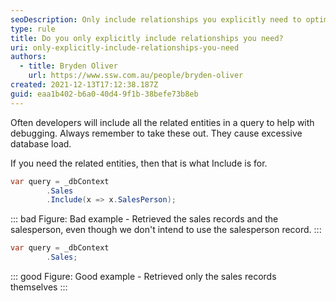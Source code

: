 ```yaml
---
seoDescription: Only include relationships you explicitly need to optimize database performance and reduce load.
type: rule
title: Do you only explicitly include relationships you need?
uri: only-explicitly-include-relationships-you-need
authors:
  - title: Bryden Oliver
    url: https://www.ssw.com.au/people/bryden-oliver
created: 2021-12-13T17:12:38.187Z
guid: eaa1b402-b6a0-40d4-9f1b-38befe73b8eb
---
```


Often developers will include all the related entities in a query to help with debugging. Always remember to take these out. They cause excessive database load.

<!--endintro-->

If you need the related entities, then that is what Include is for.

```cs
var query = _dbContext
        .Sales
        .Include(x => x.SalesPerson);
```

::: bad
Figure: Bad example - Retrieved the sales records and the salesperson, even though we don't intend to use the salesperson record.
:::

```cs
var query = _dbContext
        .Sales;
```

::: good
Figure: Good example - Retrieved only the sales records themselves
:::
